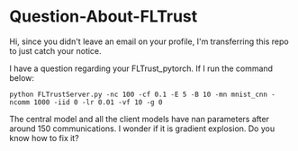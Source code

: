 # Question-About-FLTrust

Hi, since you didn't leave an email on your profile, I'm transferring this repo to just catch your notice.

I have a question regarding your FLTrust_pytorch. If I run the command below: 
```
python FLTrustServer.py -nc 100 -cf 0.1 -E 5 -B 10 -mn mnist_cnn -ncomm 1000 -iid 0 -lr 0.01 -vf 10 -g 0
```
The central model and all the client models have nan parameters after around 150 communications. I wonder if it is gradient explosion. Do you know how to fix it?
